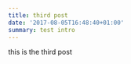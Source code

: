 ```yaml
---
title: third post
date: '2017-08-05T16:48:40+01:00'
summary: test intro
---
```

this is the third post



